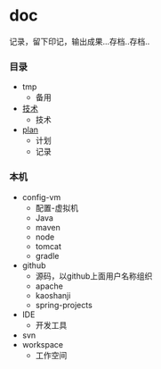 # doc
记录，留下印记，输出成果...存档..存档..

### 目录
- tmp
    - 备用
- [技术](技术/README.md)
    - 技术
- [plan](plan/README.md)
    - 计划
    - 记录

### 本机
- config-vm
    - 配置-虚拟机
    - Java
    - maven
    - node
    - tomcat
    - gradle
- github
    - 源码，以github上面用户名称组织
    - apache
    - kaoshanji
    - spring-projects
- IDE
    - 开发工具
- svn
- workspace
    - 工作空间